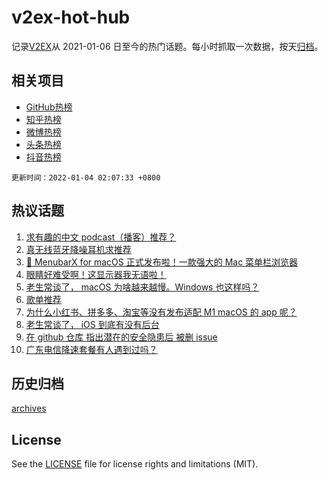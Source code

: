 # v2ex-hot-hub

 记录[V2EX](https://www.v2ex.com/)从 2021-01-06 日至今的热门话题。每小时抓取一次数据，按天[归档](archives)。
 
 ## 相关项目

- [GitHub热榜](https://github.com/lonnyzhang423/github-hot-hub)
- [知乎热榜](https://github.com/lonnyzhang423/zhihu-hot-hub)
- [微博热榜](https://github.com/lonnyzhang423/weibo-hot-hub)
- [头条热榜](https://github.com/lonnyzhang423/toutiao-hot-hub)
- [抖音热榜](https://github.com/lonnyzhang423/douyin-hot-hub)


 `更新时间：2022-01-04 02:07:33 +0800`

## 热议话题

1. [求有趣的中文 podcast（播客）推荐？](https://www.v2ex.com/t/825875)
1. [真无线蓝牙降噪耳机求推荐](https://www.v2ex.com/t/825894)
1. [🎉 MenubarX for macOS 正式发布啦！一款强大的 Mac 菜单栏浏览器](https://www.v2ex.com/t/825917)
1. [眼睛好难受啊！这显示器我无语啦！](https://www.v2ex.com/t/825919)
1. [老生常谈了， macOS 为啥越来越慢。Windows 也这样吗？](https://www.v2ex.com/t/825865)
1. [歌单推荐](https://www.v2ex.com/t/825877)
1. [为什么小红书、拼多多、淘宝等没有发布适配 M1 macOS 的 app 呢？](https://www.v2ex.com/t/825915)
1. [老生常谈了， iOS 到底有没有后台](https://www.v2ex.com/t/825863)
1. [在 github 仓库 指出潜在的安全隐患后 被删 issue](https://www.v2ex.com/t/825909)
1. [广东电信降速套餐有人遇到过吗？](https://www.v2ex.com/t/825940)

## 历史归档

[archives](archives)

## License

See the [LICENSE](LICENSE) file for license rights and limitations (MIT).
